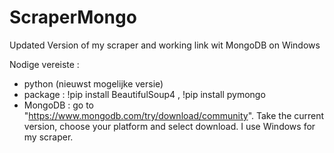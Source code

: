 # ScraperMongo
Updated Version of my scraper and working link wit MongoDB on Windows

Nodige vereiste : 
- python (nieuwst mogelijke versie)
- package : !pip install BeautifulSoup4 , !pip install pymongo
- MongoDB : go to "https://www.mongodb.com/try/download/community". Take the current version, choose your platform and select download. I use Windows for my scraper.
